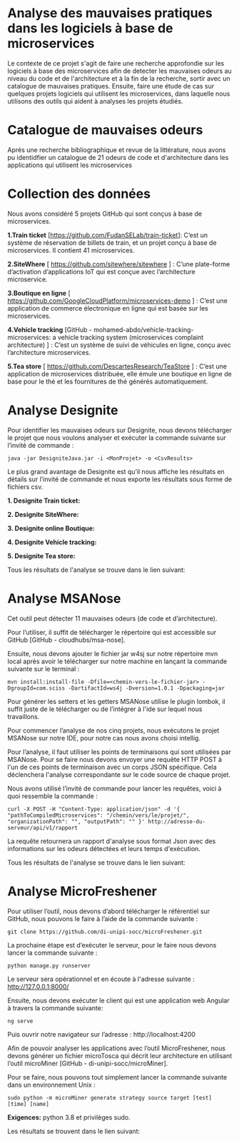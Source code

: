 # Analyse des mauvaises pratiques dans les logiciels à base de microservices

Le contexte de ce projet s'agit de faire une recherche approfondie sur les logiciels à base des microservices afin de detecter les mauvaises odeurs au niveau du code et de l'architecture et à la fin de la recherche, sortir avec un catalogue de mauvaises pratiques. Ensuite, faire une étude de cas sur quelques projets logiciels qui utilisent les microservices, dans laquelle nous utilisons des outils qui aident à analyses les projets étudiés.

# Catalogue de mauvaises odeurs
Aprés une recherche bibliographique et revue de la littérature, nous avons pu identidfier un catalogue de 21 odeurs de code et d'architecture dans les applications qui utilisent les microservices

# Collection des données

Nous avons considéré 5 projets GitHub qui sont conçus à base de microservices.

**1.Train ticket** [https://github.com/FudanSELab/train-ticket]: C’est un système de réservation de billets de train, et un projet conçu à base de microservices. Il contient 41 microservices. 

**2.SiteWhere** [ https://github.com/sitewhere/sitewhere ] : C’une plate-forme d’activation d’applications IoT qui est conçue avec l’architecture microservice. 

**3.Boutique en ligne** [ https://github.com/GoogleCloudPlatform/microservices-demo ] : C’est une application de commerce électronique en ligne qui est basée sur les microservices.  

**4.Vehicle tracking** [GitHub - mohamed-abdo/vehicle-tracking-microservices: a vehicle tracking system (microservices complaint architecture) ] : C’est un système de suivi de véhicules en ligne, conçu avec l’architecture microservices.  

**5.Tea store** [ https://github.com/DescartesResearch/TeaStore ] : C’est une application de microservices distribuée, elle émule une boutique en ligne de base pour le thé et les fournitures de thé générés automatiquement. 


# Analyse Designite

Pour identifier les mauvaises odeurs sur Designite, nous devons télécharger le projet que nous voulons analyser et exécuter la commande suivante sur l’invité de commande : 

  `java -jar DesigniteJava.jar -i <MonProjet> -o <CsvResults>` 
  
Le plus grand avantage de Designite est qu’il nous affiche les résultats en détails sur l’invité de commande et nous exporte les résultats sous forme de fichiers csv.

**1. Designite Train ticket:**

**2. Designite SiteWhere:**

**3. Designite online Boutique:**

**4. Designite Vehicle tracking:**

**5. Designite Tea store:**


Tous les résultats de l'analyse se trouve dans le lien suivant: 



# Analyse MSANose

Cet outil peut détecter 11 mauvaises odeurs (de code et d’architecture).  

Pour l’utiliser, il suffit de télécharger le répertoire qui est accessible sur GitHub [GitHub - cloudhubs/msa-nose]. 

Ensuite, nous devons ajouter le fichier jar w4sj sur notre répertoire mvn local après avoir le télécharger sur notre machine en lançant la commande suivante sur le terminal : 

`mvn install:install-file -Dfile=<chemin-vers-le-fichier-jar> -DgroupId=com.sciss -DartifactId=ws4j -Dversion=1.0.1 -Dpackaging=jar`

Pour générer les setters et les getters MSANose utilise le plugin lombok, il suffit juste de le télécharger ou de l’intégrer à l'ide sur lequel nous travaillons.  

Pour commencer l’analyse de nos cinq projets, nous exécutons le projet MSANose sur notre IDE, pour notre cas nous avons choisi intellig.  

Pour l’analyse, il faut utiliser les points de terminaisons qui sont utilisées par MSANose. Pour se faire nous devons envoyer une requête HTTP POST à l'un de ces points de terminaison avec un corps JSON spécifique. Cela déclenchera l'analyse correspondante sur le code source de chaque projet. 

Nous avons utilisé l’invité de commande pour lancer les requêtes, voici à quoi ressemble la commande :  

`curl -X POST -H "Content-Type: application/json" -d '{ "pathToCompiledMicroservices": "/chemin/vers/le/projet/", "organizationPath": "", "outputPath": "" }' http://adresse-du-serveur/api/v1/rapport`

La requête retournera un rapport d'analyse sous format Json avec des informations sur les odeurs détectées et leurs temps d'exécution. 

Tous les résultats de l'analyse se trouve dans le lien suivant: 




# Analyse MicroFreshener

Pour utiliser l’outil, nous devons d’abord télécharger le référentiel sur GitHub, nous pouvons le faire à l’aide de la commande suivante : 

`git clone https://github.com/di-unipi-socc/microFreshener.git`  

La prochaine étape est d’exécuter le serveur, pour le faire nous devons lancer la commande suivante :  

`python manage.py runserver`

Le serveur sera opérationnel et en écoute à l'adresse suivante : http://127.0.0.1:8000/ 

Ensuite, nous devons exécuter le client qui est une application web Angular à travers la commande suivante:

`ng serve`

Puis ouvrir notre navigateur sur l’adresse : http://localhost:4200 

Afin de pouvoir analyser les applications avec l’outil MicroFreshener, nous devons générer un fichier microTosca qui décrit leur architecture en utilisant l’outil microMiner [GitHub - di-unipi-socc/microMiner]. 

Pour se faire, nous pouvons tout simplement lancer la commande suivante dans un environnement Unix : 

`sudo python -m microMiner generate strategy source target [test] [time] [name]`

**Exigences:** python 3.8 et privilèges sudo.



Les résultats se trouvent dans le lien suivant: 

